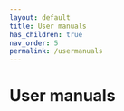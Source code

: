 ```yaml
---
layout: default
title: User manuals
has_children: true
nav_order: 5
permalink: /usermanuals
---
```


# User manuals
